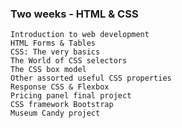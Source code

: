 ### **Two weeks - HTML & CSS**

    Introduction to web development
    HTML Forms & Tables 
    CSS: The very basics 
    The World of CSS selectors   
    The CSS box model 
    Other assorted useful CSS properties 
    Response CSS & Flexbox 
    Pricing panel final project 
    CSS framework Bootstrap 
    Museum Candy project 
